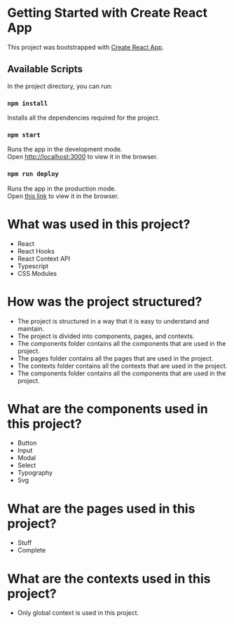 # Getting Started with Create React App

This project was bootstrapped with [Create React App](https://github.com/facebook/create-react-app).

## Available Scripts

In the project directory, you can run:

### `npm install`

Installs all the dependencies required for the project.

### `npm start`

Runs the app in the development mode.\
Open [http://localhost:3000](http://localhost:3000) to view it in the browser.

### `npm run deploy`

Runs the app in the production mode.\
Open [this link](https://alisahindev.github.io/popupsmart-assignment/) to view it in the browser.

# What was used in this project?

- React
- React Hooks
- React Context API
- Typescript
- CSS Modules

# How was the project structured?

- The project is structured in a way that it is easy to understand and maintain.
- The project is divided into components, pages, and contexts.
- The components folder contains all the components that are used in the project.
- The pages folder contains all the pages that are used in the project.
- The contexts folder contains all the contexts that are used in the project.
- The components folder contains all the components that are used in the project.

# What are the components used in this project?

- Button
- Input
- Modal
- Select
- Typography
- Svg

# What are the pages used in this project?

- Stuff
- Complete

# What are the contexts used in this project?

- Only global context is used in this project.
